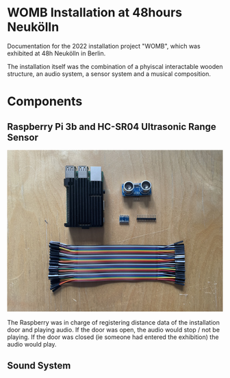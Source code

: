 # WOMB Installation at 48hours Neukölln 
Documentation for the 2022 installation project "WOMB", which was exhibited at 48h Neukölln in Berlin. 

The installation itself was the combination of a phyiscal interactable wooden structure, an audio system, a sensor system and a musical composition. 

# Components

## Raspberry Pi 3b and HC-SR04 Ultrasonic Range Sensor

![raspberry and sensor components](./img/raspi-setup-parts.png)     

The Raspberry was in charge of registering distance data of the installation door and playing audio. If the door was open, the audio would stop / not be playing. If the door was closed (ie someone had entered the exhibition) the audio would play.

## Sound System